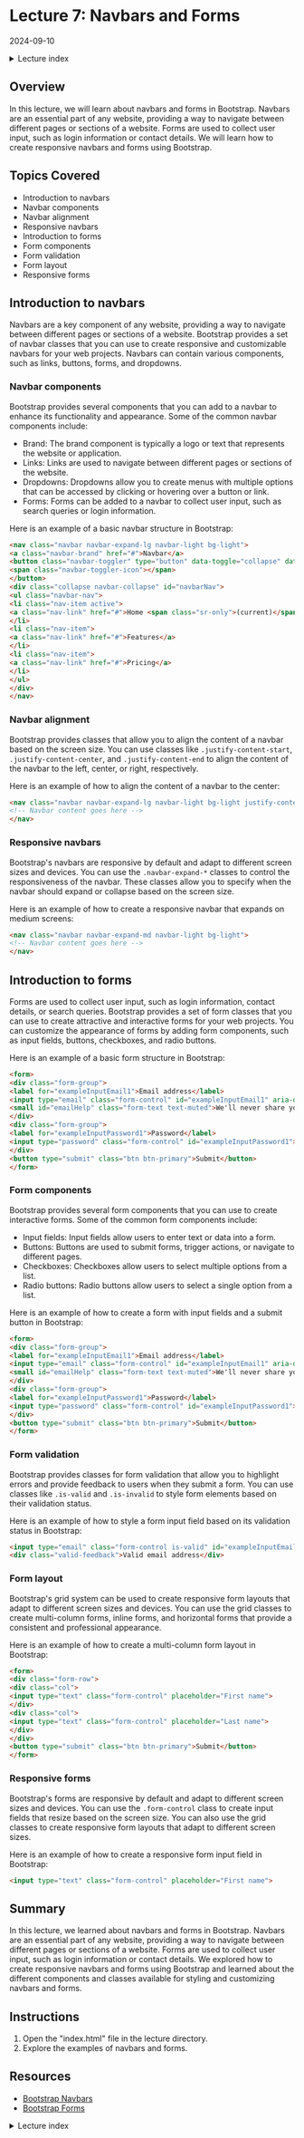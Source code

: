 # Lecture 7: Navbars and Forms
2024-09-10

<!--html_preserve--><details>
  <summary>Lecture index</summary>

- [Lecture 1: Introduction and Setup of Bootstrap 5](/lectures/lecture_01/lecture_01.md)
- [Lecture 2: Typography and Colors](/lectures/lecture_02/lecture_02.md)
- [Lecture 3: Buttons](/lectures/lecture_03/lecture_03.md)
- [Lecture 4: Utility Classes](/lectures/lecture_04/lecture_04.md)
- [Lecture 5: Containers](/lectures/lecture_05/lecture_05.md)
- [Lecture 6: Grid Layout](/lectures/lecture_06/lecture_06.md)
- [Lecture 7: Navbars and Forms](/lectures/lecture_07/lecture_07.md)
- [Lecture 8: Cards](/lectures/lecture_08/lecture_08.md)
- [Lecture 9: Accordions](/lectures/lecture_09/lecture_09.md)
- [Lecture 10: List Groups](/lectures/lecture_10/lecture_10.md)
- [Lecture 11: Icons](/lectures/lecture_11/lecture_11.md)

</details><!--/html_preserve-->


## Overview

In this lecture, we will learn about navbars and forms in Bootstrap. Navbars
are an essential part of any website, providing a way to navigate between
different pages or sections of a website. Forms are used to collect user
input, such as login information or contact details. We will learn how to
create responsive navbars and forms using Bootstrap.

## Topics Covered

- Introduction to navbars
- Navbar components
- Navbar alignment
- Responsive navbars
- Introduction to forms
- Form components
- Form validation
- Form layout
- Responsive forms

## Introduction to navbars

Navbars are a key component of any website, providing a way to navigate
between different pages or sections of a website. Bootstrap provides a set of
navbar classes that you can use to create responsive and customizable navbars
for your web projects. Navbars can contain various components, such as links,
buttons, forms, and dropdowns.

### Navbar components

Bootstrap provides several components that you can add to a navbar to enhance
its functionality and appearance. Some of the common navbar components
include:

- Brand: The brand component is typically a logo or text that represents the
 website or application.
- Links: Links are used to navigate between different pages or sections of the
website.
- Dropdowns: Dropdowns allow you to create menus with multiple options that
can be accessed by clicking or hovering over a button or link.
- Forms: Forms can be added to a navbar to collect user input, such as search
queries or login information.

Here is an example of a basic navbar structure in Bootstrap:

```html
<nav class="navbar navbar-expand-lg navbar-light bg-light">
<a class="navbar-brand" href="#">Navbar</a>
<button class="navbar-toggler" type="button" data-toggle="collapse" data-target="#navbarNav" aria-controls="navbarNav" aria-expanded="false" aria-label="Toggle navigation">
<span class="navbar-toggler-icon"></span>
</button>
<div class="collapse navbar-collapse" id="navbarNav">
<ul class="navbar-nav">
<li class="nav-item active">
<a class="nav-link" href="#">Home <span class="sr-only">(current)</span></a>
</li>
<li class="nav-item">
<a class="nav-link" href="#">Features</a>
</li>
<li class="nav-item">
<a class="nav-link" href="#">Pricing</a>
</li>
</ul>
</div>
</nav>
```

### Navbar alignment

Bootstrap provides classes that allow you to align the content of a navbar
based on the screen size. You can use classes like `.justify-content-start`,
`.justify-content-center`, and `.justify-content-end` to align the content of
the navbar to the left, center, or right, respectively.

Here is an example of how to align the content of a navbar to the center:

```html
<nav class="navbar navbar-expand-lg navbar-light bg-light justify-content-center">
<!-- Navbar content goes here -->
</nav>
```

### Responsive navbars

Bootstrap's navbars are responsive by default and adapt to different screen
sizes and devices. You can use the `.navbar-expand-*` classes to control the
responsiveness of the navbar. These classes allow you to specify when the
navbar should expand or collapse based on the screen size.

Here is an example of how to create a responsive navbar that expands on
medium screens:

```html
<nav class="navbar navbar-expand-md navbar-light bg-light">
<!-- Navbar content goes here -->
</nav>
```

## Introduction to forms

Forms are used to collect user input, such as login information, contact
details, or search queries. Bootstrap provides a set of form classes that you
can use to create attractive and interactive forms for your web projects. You
can customize the appearance of forms by adding form components, such as input
fields, buttons, checkboxes, and radio buttons.

Here is an example of a basic form structure in Bootstrap:

```html
<form>
<div class="form-group">
<label for="exampleInputEmail1">Email address</label>
<input type="email" class="form-control" id="exampleInputEmail1" aria-describedby="emailHelp">
<small id="emailHelp" class="form-text text-muted">We'll never share your email with anyone else.</small>
</div>
<div class="form-group">
<label for="exampleInputPassword1">Password</label>
<input type="password" class="form-control" id="exampleInputPassword1">
</div>
<button type="submit" class="btn btn-primary">Submit</button>
</form>
```

### Form components

Bootstrap provides several form components that you can use to create
interactive forms. Some of the common form components include:

- Input fields: Input fields allow users to enter text or data into a form.
- Buttons: Buttons are used to submit forms, trigger actions, or navigate to
different pages.
- Checkboxes: Checkboxes allow users to select multiple options from a list.
- Radio buttons: Radio buttons allow users to select a single option from a
list.

Here is an example of how to create a form with input fields and a submit
button in Bootstrap:

```html
<form>
<div class="form-group">
<label for="exampleInputEmail1">Email address</label>
<input type="email" class="form-control" id="exampleInputEmail1" aria-describedby="emailHelp">
<small id="emailHelp" class="form-text text-muted">We'll never share your email with anyone else.</small>
</div>
<div class="form-group">
<label for="exampleInputPassword1">Password</label>
<input type="password" class="form-control" id="exampleInputPassword1">
</div>
<button type="submit" class="btn btn-primary">Submit</button>
</form>
```

### Form validation

Bootstrap provides classes for form validation that allow you to highlight
errors and provide feedback to users when they submit a form. You can use
classes like `.is-valid` and `.is-invalid` to style form elements based on
their validation status.

Here is an example of how to style a form input field based on its validation
status in Bootstrap:

```html
<input type="email" class="form-control is-valid" id="exampleInputEmail1" aria-describedby="emailHelp">
<div class="valid-feedback">Valid email address</div>
```

### Form layout

Bootstrap's grid system can be used to create responsive form layouts that
adapt to different screen sizes and devices. You can use the grid classes to
create multi-column forms, inline forms, and horizontal forms that provide a
consistent and professional appearance.

Here is an example of how to create a multi-column form layout in Bootstrap:

```html
<form>
<div class="form-row">
<div class="col">
<input type="text" class="form-control" placeholder="First name">
</div>
<div class="col">
<input type="text" class="form-control" placeholder="Last name">
</div>
</div>
<button type="submit" class="btn btn-primary">Submit</button>
</form>
```

### Responsive forms

Bootstrap's forms are responsive by default and adapt to different screen
sizes and devices. You can use the `.form-control` class to create input
fields that resize based on the screen size. You can also use the grid classes
to create responsive form layouts that adapt to different screen sizes.

Here is an example of how to create a responsive form input field in Bootstrap:

```html
<input type="text" class="form-control" placeholder="First name">
```

## Summary

In this lecture, we learned about navbars and forms in Bootstrap. Navbars are
an essential part of any website, providing a way to navigate between different
pages or sections of a website. Forms are used to collect user input, such as
login information or contact details. We explored how to create responsive
navbars and forms using Bootstrap and learned about the different components
and classes available for styling and customizing navbars and forms.


## Instructions

1. Open the "index.html" file in the lecture directory.
1. Explore the examples of navbars and forms.

## Resources

- [Bootstrap Navbars](https://getbootstrap.com/docs/4.5/components/navbar/)
- [Bootstrap Forms](https://getbootstrap.com/docs/4.5/components/forms/)



<!--html_preserve--><details>
  <summary>Lecture index</summary>

- [Lecture 1: Introduction and Setup of Bootstrap 5](/lectures/lecture_01/lecture_01.md)
- [Lecture 2: Typography and Colors](/lectures/lecture_02/lecture_02.md)
- [Lecture 3: Buttons](/lectures/lecture_03/lecture_03.md)
- [Lecture 4: Utility Classes](/lectures/lecture_04/lecture_04.md)
- [Lecture 5: Containers](/lectures/lecture_05/lecture_05.md)
- [Lecture 6: Grid Layout](/lectures/lecture_06/lecture_06.md)
- [Lecture 7: Navbars and Forms](/lectures/lecture_07/lecture_07.md)
- [Lecture 8: Cards](/lectures/lecture_08/lecture_08.md)
- [Lecture 9: Accordions](/lectures/lecture_09/lecture_09.md)
- [Lecture 10: List Groups](/lectures/lecture_10/lecture_10.md)
- [Lecture 11: Icons](/lectures/lecture_11/lecture_11.md)

</details><!--/html_preserve-->


